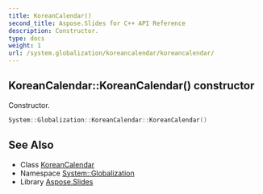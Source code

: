 ```yaml
---
title: KoreanCalendar()
second_title: Aspose.Slides for C++ API Reference
description: Constructor.
type: docs
weight: 1
url: /system.globalization/koreancalendar/koreancalendar/
---
```

## KoreanCalendar::KoreanCalendar() constructor


Constructor.

```cpp
System::Globalization::KoreanCalendar::KoreanCalendar()
```

## See Also

* Class [KoreanCalendar](../)
* Namespace [System::Globalization](../../)
* Library [Aspose.Slides](../../../)